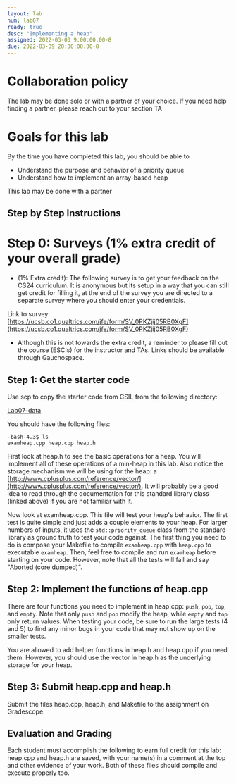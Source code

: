 ```yaml
---
layout: lab
num: lab07
ready: true
desc: "Implementing a heap"
assigned: 2022-03-03 9:00:00.00-8
due: 2022-03-09 20:00:00.00-8
---
```


# Collaboration policy
The lab may be done solo or with a partner of your choice. If you need help finding a partner, please reach out to your section TA

# Goals for this lab

By the time you have completed this lab, you should be able to

* Understand the purpose and behavior of a priority queue
* Understand how to implement an array-based heap

This lab may be done with a partner

## Step by Step Instructions

# Step 0: Surveys (1% extra credit of your overall grade)

* (1% Extra credit): The following survey is to get your feedback on the CS24 curriculum. It is anonymous but its setup in a way that you can still get credit for filling it, at the end of the survey you are directed to a separate survey where you should enter your credentials.

Link to survey:
[https://ucsb.co1.qualtrics.com/jfe/form/SV_0PKZjij05RB0XgF](https://ucsb.co1.qualtrics.com/jfe/form/SV_0PKZjij05RB0XgF)

* Although this is not towards the extra credit, a reminder to please fill out the course (ESCIs) for the instructor and TAs. Links should be available through Gauchospace. 

## Step 1: Get the starter code
Use scp to copy the starter code from CSIL from the following directory:

[Lab07-data](https://github.com/ucsb-cs24-w22/Lab07-data)


You should have the following files:

```
-bash-4.3$ ls
examheap.cpp heap.cpp heap.h
```

First look at heap.h to see the basic operations for a heap. You will implement all of these operations of a min-heap in this lab. Also notice the storage mechanism we will be using for the heap: a [http://www.cplusplus.com/reference/vector/](http://www.cplusplus.com/reference/vector/). It will probably be a good idea to read through the documentation for this standard library class (linked above) if you are not familiar with it.

Now look at examheap.cpp. This file will test your heap's behavior. The first test is quite simple and just adds a couple elements to your heap. For larger numbers of inputs, it uses the `std::priority_queue` class from the standard library as ground truth to test your code against. The first thing you need to do is compose your Makefile to compile `examheap.cpp` with `heap.cpp` to executable `examheap`. Then, feel free to compile and run `examheap` before starting on your code. However, note that all the tests will fail and say "Aborted (core dumped)".

## Step 2: Implement the functions of heap.cpp

There are four functions you need to implement in heap.cpp: `push`, `pop`, `top`, and `empty`. Note that only `push` and `pop` modify the heap, while `empty` and `top` only return values. When testing your code, be sure to run the large tests (4 and 5) to find any minor bugs in your code that may not show up on the smaller tests.

You are allowed to add helper functions in heap.h and heap.cpp if you need them. However, you should use the vector in heap.h as the underlying storage for your heap.

## Step 3: Submit heap.cpp and heap.h

Submit the files heap.cpp, heap.h, and Makefile to the assignment on Gradescope.

## Evaluation and Grading

Each student must accomplish the following to earn full credit for this lab:
heap.cpp and heap.h are saved, with your name(s) in a comment at the top and other evidence of your work. Both of these files should compile and execute properly too.


